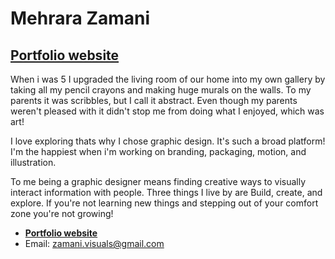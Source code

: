 # Mehrara Zamani

## [Portfolio website](zamanivisuals.ca)

When i was 5 I upgraded the living room of our home into my own gallery by taking all my pencil crayons and making huge murals on the walls. To my parents it was scribbles, but I call it abstract. Even though my parents weren't pleased with it didn't stop me from doing what I enjoyed, which was art!

I love exploring thats why I chose graphic design. It's such a broad platform! I'm the happiest when i'm working on branding, packaging, motion, and illustration.

To me being a graphic designer means finding creative ways to visually interact information with people. Three things I live by are Build, create, and explore. If you're not learning new things and stepping out of your comfort zone you're not growing!

- **[Portfolio website](zamanivisuals.ca)**
- Email: zamani.visuals@gmail.com
